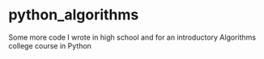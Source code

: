 # python_algorithms
Some more code I wrote in high school and for an introductory Algorithms college course in Python
